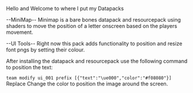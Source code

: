 Hello and Welcome to where I put my Datapacks

--MiniMap--
Minimap is a bare bones datapack and resourcepack using shaders to move the position of a letter onscreen based on the players movement.

--UI Tools-- 
Right now this pack adds functionality to position and resize font pngs by setting their colour.

After installing the datapack and resourcepack use the following command to position the text:

```team modify ui_001 prefix [{"text":"\ue000","color":"#f08080"}]```
Replace Change the color to position the image around the screen.


